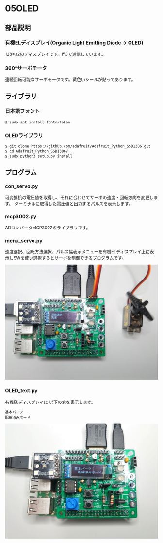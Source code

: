 # 05OLED
## 部品説明
### 有機ELディスプレイ(Organic Light Emitting Diode → OLED)
128*32のディスプレイです。I²Cで通信しています。  
### 360°サーボモータ
連続回転可能なサーボモータです。黄色いシールが貼ってあります。  

## ライブラリ
### 日本語フォント

```
$ sudo apt install fonts-takao
```

### OLEDライブラリ

```
$ git clone https://github.com/adafruit/Adafruit_Python_SSD1306.git
$ cd Adafruit_Python_SSD1306/
$ sudo python3 setup.py install
```
## プログラム
### con_servo.py
可変抵抗の電圧値を取得し、それに合わせてサーボの速度・回転方向を変更します。  ターミナルに取得した電圧値と出力するパルスを表示します。  
### mcp3002.py
ADコンバータMCP3002のライブラリです。  
### menu_servo.py
速度選択、回転方法選択、パルス幅表示メニューを有機ELディスプレイ上に表示しSWを使い選択するとサーボを制御できるプログラムです。  

![Servo1](https://github.com/bit-trade-one/ADRPM2001/blob/main/images/Servo.jpg)

### OLED_text.py
有機ELディスプレイに 以下の文を表示します。

```
基本パーツ  
配線済みボード  
```


![OLED1](https://github.com/bit-trade-one/ADRPM2001/blob/main/images/OLED.jpg)


